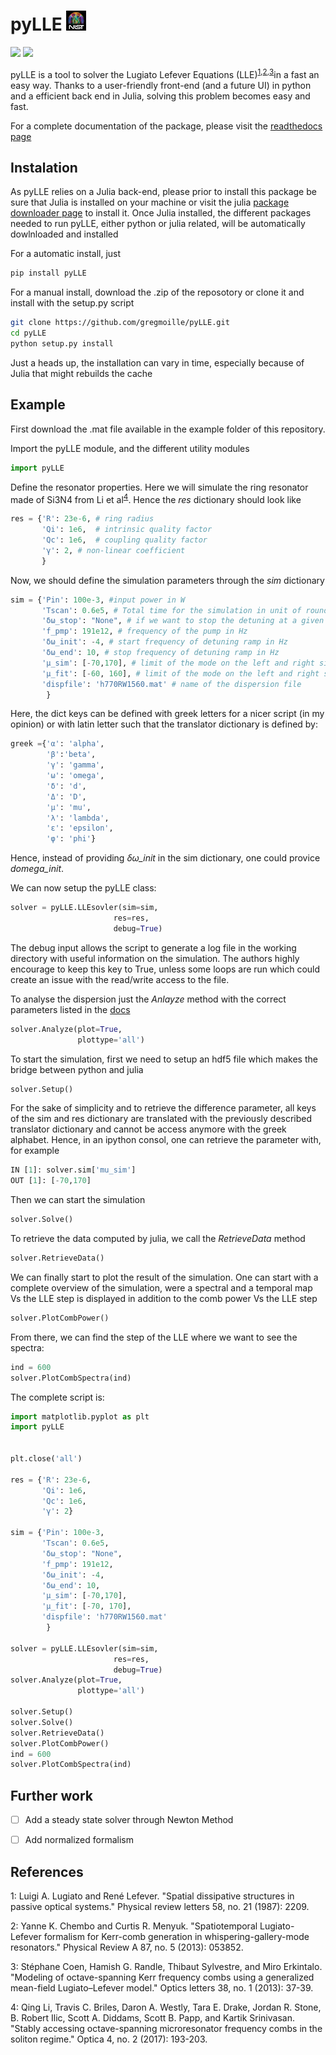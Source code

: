 # pyLLE ![NIST logo](images/NISTlogo32x32.jpg)

![](https://readthedocs.org/projects/pylle/badge/?version=latest) 
[![](https://img.shields.io/github/license/mashape/apistatus.svg)](licence.txt)

pyLLE is a tool to solver the Lugiato Lefever Equations (LLE)<sup>[1](#ref1)</sup><sup>,</sup><sup>[2](#ref2)</sup><sup>,</sup><sup>[3](#ref3)</sup>in a fast an easy way. Thanks to a user-friendly front-end (and a future UI) in python and a efficient back end in Julia, solving this problem becomes easy and fast. 

For a complete documentation of the package, please visit the [readthedocs page](http://pylle.readthedocs.io/en/latest/index.html)

## Instalation

As pyLLE relies on a Julia back-end, please prior to install this package be sure that Julia is installed on your machine or visit the julia [package downloader page](https://julialang.org/downloads/) to install it. Once Julia installed, the different packages needed to run pyLLE, either python or julia related, will be automatically dowlnloaded and installed 

For a automatic install, just 

```bash
pip install pyLLE
```

For a manual install, download the .zip of the reposotory or clone it and install with the setup.py script 

```bash
git clone https://github.com/gregmoille/pyLLE.git
cd pyLLE
python setup.py install
```

Just a heads up, the installation can vary in time, especially because of Julia that might rebuilds the cache

## Example

First download the .mat file available in the example folder of this repository. 


Import the pyLLE module, and the different utility modules

```python
import pyLLE
```

Define the resonator properties. Here we will simulate the ring resonator made of Si3N4 from Li et al<sup>[4](#ref4)</sup>. Hence the _res_ dictionary should look like

```python
res = {'R': 23e-6, # ring radius
       'Qi': 1e6,  # intrinsic quality factor
       'Qc': 1e6,  # coupling quality factor
       'γ': 2, # non-linear coefficient
       }
```

Now, we should define the simulation parameters through the _sim_ dictionary


```python
sim = {'Pin': 100e-3, #input power in W
       'Tscan': 0.6e5, # Total time for the simulation in unit of round trip
       'δω_stop': "None", # if we want to stop the detuning at a given frequency
       'f_pmp': 191e12, # frequency of the pump in Hz
       'δω_init': -4, # start frequency of detuning ramp in Hz
       'δω_end': 10, # stop frequency of detuning ramp in Hz
       'μ_sim': [-70,170], # limit of the mode on the left and right side of the pump to simulate
       'μ_fit': [-60, 160], # limit of the mode on the left and right side of the pump to fit the dispersion with
       'dispfile': 'h770RW1560.mat' # name of the dispersion file
        }
```


Here, the dict keys can be defined with greek letters for a nicer script (in my opinion) or with latin letter such that the translator dictionary is defined by:

```python
greek ={'α': 'alpha',
        'β':'beta',
        'γ': 'gamma',
        'ω': 'omega',
        'δ': 'd',
        'Δ': 'D',
        'μ': 'mu',
        'λ': 'lambda',
        'ε': 'epsilon',
        'φ': 'phi'}
```
Hence, instead of providing *δω_init* in the sim dictionary, one could provice *domega_init*.

We can now setup the pyLLE class: 

```python 
solver = pyLLE.LLEsovler(sim=sim,
                       res=res,
                       debug=True)
```

The debug input allows the script to generate a log file in the working directory with useful information on the simulation. The authors highly encourage to keep this key to True, unless some loops are run which could create an issue with the read/write access to the file. 


To analyse the dispersion just the *Anlayze* method with the correct parameters listed in the [docs](http://pylle.readthedocs.io/en/latest/source/pyLLE.html)

```python
solver.Analyze(plot=True,
               plottype='all')
```

To start the simulation, first we need to setup an hdf5 file which makes the bridge between python and julia 

```python
solver.Setup()
```
For the sake of simplicity and to retrieve the difference parameter, all keys of the sim and res dictionary are translated with the previously described translator dictionary and cannot be access anymore with the greek alphabet. Hence, in an ipython consol, one can retrieve the parameter with, for example 

```python
IN [1]: solver.sim['mu_sim']
OUT [1]: [-70,170]
```


Then we can start the simulation 

```python 
solver.Solve()
```

To retrieve the data computed by julia, we call the *RetrieveData* method

```python
solver.RetrieveData()
```

We can finally start to plot the result of the simulation. One can start with a complete overview of the simulation, were a spectral and a temporal map Vs the LLE step is displayed in addition to the comb power Vs the LLE step

```python
solver.PlotCombPower()
```

From there, we can find the step of the LLE where we want to see the spectra:

```python
ind = 600
solver.PlotCombSpectra(ind)
```



The complete script is: 

```python
import matplotlib.pyplot as plt
import pyLLE


plt.close('all')

res = {'R': 23e-6,
       'Qi': 1e6,
       'Qc': 1e6,
       'γ': 2}

sim = {'Pin': 100e-3,
       'Tscan': 0.6e5,
       'δω_stop': "None",
       'f_pmp': 191e12,
       'δω_init': -4, 
       'δω_end': 10, 
       'μ_sim': [-70,170],
       'μ_fit': [-70, 170],
       'dispfile': 'h770RW1560.mat'
        }

solver = pyLLE.LLEsovler(sim=sim,
                       res=res,
                       debug=True)
solver.Analyze(plot=True,
               plottype='all')

solver.Setup()
solver.Solve()
solver.RetrieveData()
solver.PlotCombPower()
ind = 600
solver.PlotCombSpectra(ind)
```


## Further work

- [ ] Add a steady state solver through Newton Method
- [ ] Add normalized formalism


## References

<a name="ref1">1</a>: Luigi A. Lugiato and René Lefever. "Spatial dissipative structures in passive optical systems." Physical review letters 58, no. 21 (1987): 2209.

<a name="ref1">2</a>: Yanne K. Chembo and Curtis R. Menyuk. "Spatiotemporal Lugiato-Lefever formalism for Kerr-comb generation in whispering-gallery-mode resonators." Physical Review A 87, no. 5 (2013): 053852.

<a name="ref1">3</a>: Stéphane Coen, Hamish G. Randle, Thibaut Sylvestre, and Miro Erkintalo. "Modeling of octave-spanning Kerr frequency combs using a generalized mean-field Lugiato–Lefever model." Optics letters 38, no. 1 (2013): 37-39.

<a name="ref1">4</a>: Qing Li, Travis C. Briles, Daron A. Westly, Tara E. Drake, Jordan R. Stone, B. Robert Ilic, Scott A. Diddams, Scott B. Papp, and Kartik Srinivasan. "Stably accessing octave-spanning microresonator frequency combs in the soliton regime." Optica 4, no. 2 (2017): 193-203.